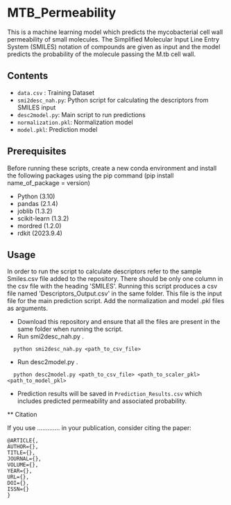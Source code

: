 # MTB_Permeability
This is a machine learning model which predicts the mycobacterial cell wall permeability of small molecules. The Simplified Molecular Input Line Entry System (SMILES) notation of compounds are given as input and the model predicts the probability of the molecule passing the M.tb cell wall.

## Contents
- ```data.csv``` : Training Dataset 
- ```smi2desc_nah.py```: Python script for calculating the descriptors from SMILES input
- ```desc2model.py```: Main script to run predictions
- ```normalization.pkl```: Normalization model
- ```model.pkl```: Prediction model


## Prerequisites

Before running these scripts, create a new conda environment and install the following packages using the pip command (pip install name_of_package = version)
- Python (3.10)
- pandas (2.1.4)
- joblib (1.3.2)
- scikit-learn (1.3.2)
- mordred (1.2.0)
- rdkit (2023.9.4)

## Usage

In order to run the script to calculate descriptors refer to the sample Smiles.csv file added to the repository. There should be only one column in the csv file with the heading 'SMILES'. Running this script produces a csv file named 'Descriptors_Output.csv' in the same folder. This file is the input file for the main prediction script. Add the normalization and model .pkl files as arguments. 
- Download this repository and ensure that all the files are present in the same folder when running the script.
- Run smi2desc_nah.py .
```
  python smi2desc_nah.py <path_to_csv_file>
```
- Run desc2model.py .
```
  python desc2model.py <path_to_csv_file> <path_to_scaler_pkl> <path_to_model_pkl>
```
- Prediction results will be saved in `Prediction_Results.csv` which includes predicted permeability and associated probability.

** Citation

If you use ............. in your publication, consider citing the paper:
```
@ARTICLE{,
AUTHOR={},   
TITLE={},      
JOURNAL={},      
VOLUME={},           
YEAR={},     
URL={},       
DOI={},      	
ISSN={}
}
```
